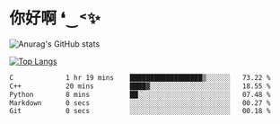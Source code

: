 # 你好啊 ❛‿˂✨

![Anurag's GitHub stats](https://github-readme-stats.vercel.app/api?username=ZombieFly&count_private=true&show_icons=true)

[![Top Langs](https://github-readme-stats.vercel.app/api/top-langs/?username=ZombieFly&layout=compact&count_private=true&hide=Ruby,makefile)](https://github.com/anuraghazra/github-readme-stats)

<!--START_SECTION:waka-->

```txt
C             1 hr 19 mins    ██████████████████▒░░░░░░   73.22 %
C++           20 mins         ████▓░░░░░░░░░░░░░░░░░░░░   18.55 %
Python        8 mins          ██░░░░░░░░░░░░░░░░░░░░░░░   07.48 %
Markdown      0 secs          ░░░░░░░░░░░░░░░░░░░░░░░░░   00.27 %
Git           0 secs          ░░░░░░░░░░░░░░░░░░░░░░░░░   00.18 %
```

<!--END_SECTION:waka-->
